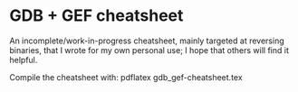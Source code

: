 # GDB + GEF cheatsheet

An incomplete/work-in-progress cheatsheet, mainly targeted at reversing binaries, that I wrote for my own personal use; I hope that others will find it helpful.

Compile the cheatsheet with: pdflatex gdb_gef-cheatsheet.tex
